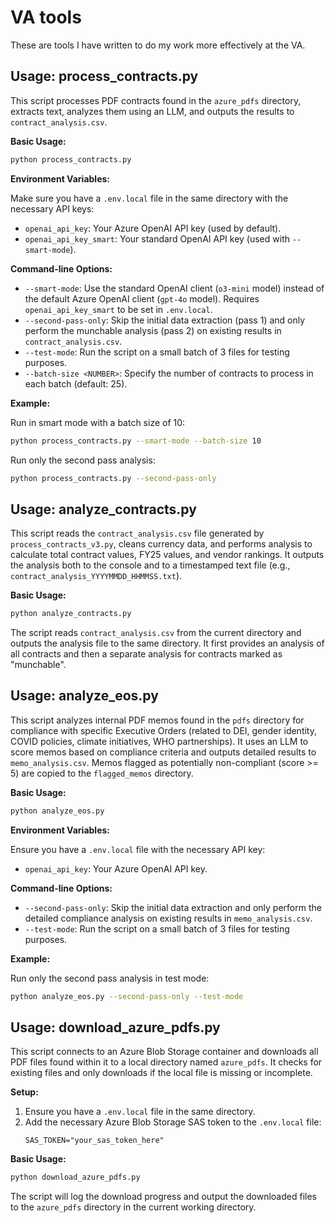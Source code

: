 # VA tools

These are tools I have written to do my work more effectively at the VA.

## Usage: process_contracts.py

This script processes PDF contracts found in the `azure_pdfs` directory, extracts text, analyzes them using an LLM, and outputs the results to `contract_analysis.csv`.

**Basic Usage:**

```bash
python process_contracts.py
```

**Environment Variables:**

Make sure you have a `.env.local` file in the same directory with the necessary API keys:

*   `openai_api_key`: Your Azure OpenAI API key (used by default).
*   `openai_api_key_smart`: Your standard OpenAI API key (used with `--smart-mode`).

**Command-line Options:**

*   `--smart-mode`: Use the standard OpenAI client (`o3-mini` model) instead of the default Azure OpenAI client (`gpt-4o` model). Requires `openai_api_key_smart` to be set in `.env.local`.
*   `--second-pass-only`: Skip the initial data extraction (pass 1) and only perform the munchable analysis (pass 2) on existing results in `contract_analysis.csv`.
*   `--test-mode`: Run the script on a small batch of 3 files for testing purposes.
*   `--batch-size <NUMBER>`: Specify the number of contracts to process in each batch (default: 25).

**Example:**

Run in smart mode with a batch size of 10:

```bash
python process_contracts.py --smart-mode --batch-size 10
```

Run only the second pass analysis:

```bash
python process_contracts.py --second-pass-only
```

## Usage: analyze_contracts.py

This script reads the `contract_analysis.csv` file generated by `process_contracts_v3.py`, cleans currency data, and performs analysis to calculate total contract values, FY25 values, and vendor rankings. It outputs the analysis both to the console and to a timestamped text file (e.g., `contract_analysis_YYYYMMDD_HHMMSS.txt`).

**Basic Usage:**

```bash
python analyze_contracts.py
```

The script reads `contract_analysis.csv` from the current directory and outputs the analysis file to the same directory. It first provides an analysis of all contracts and then a separate analysis for contracts marked as "munchable".

## Usage: analyze_eos.py

This script analyzes internal PDF memos found in the `pdfs` directory for compliance with specific Executive Orders (related to DEI, gender identity, COVID policies, climate initiatives, WHO partnerships). It uses an LLM to score memos based on compliance criteria and outputs detailed results to `memo_analysis.csv`. Memos flagged as potentially non-compliant (score >= 5) are copied to the `flagged_memos` directory.

**Basic Usage:**

```bash
python analyze_eos.py
```

**Environment Variables:**

Ensure you have a `.env.local` file with the necessary API key:

*   `openai_api_key`: Your Azure OpenAI API key.

**Command-line Options:**

*   `--second-pass-only`: Skip the initial data extraction and only perform the detailed compliance analysis on existing results in `memo_analysis.csv`.
*   `--test-mode`: Run the script on a small batch of 3 files for testing purposes.

**Example:**

Run only the second pass analysis in test mode:

```bash
python analyze_eos.py --second-pass-only --test-mode
```

## Usage: download_azure_pdfs.py

This script connects to an Azure Blob Storage container and downloads all PDF files found within it to a local directory named `azure_pdfs`. It checks for existing files and only downloads if the local file is missing or incomplete.

**Setup:**

1.  Ensure you have a `.env.local` file in the same directory.
2.  Add the necessary Azure Blob Storage SAS token to the `.env.local` file:
    ```
    SAS_TOKEN="your_sas_token_here"
    ```

**Basic Usage:**

```bash
python download_azure_pdfs.py
```

The script will log the download progress and output the downloaded files to the `azure_pdfs` directory in the current working directory.

